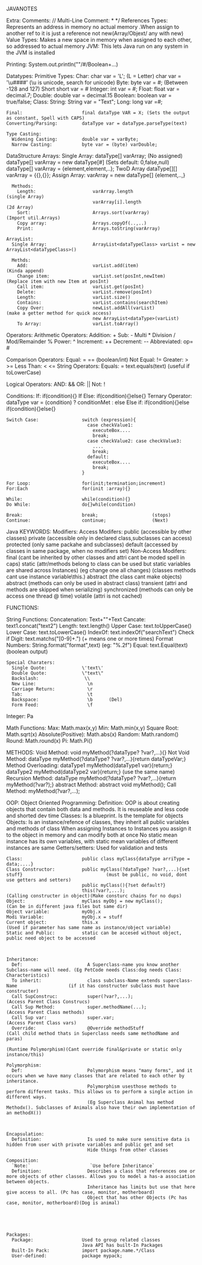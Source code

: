 JAVANOTES

Extra:
Comments: //
Multi-Line Comment: \* \*/
References Types: Represents an address in memory no actual memory .When assign to another ref to it is just a reference not new(Array/Objext/ any with new)
Value Types: Makes a new space in memory when assigned to each other, so addressed to actual memory
JVM: This lets Java run on any system in the JVM is installed

Printing:
System.out.println(""/#/Boolean+...)

Datatypes:
Primitive Types:
Char: char var = 'L'; (L = Letter)
char var = '\u####' (\u is unicode, search for unicode)
Byte: byte var = #; (Between -128 and 127)
Short short var = #
Integer: int var = #;
Float: float var = decimal.7;
Double: double var = decimal.15
Boolean: boolean var = true/false;
Class:
String: String var = "Text";
Long: long var =#;

    Final:                      final dataType VAR = X; (Sets the output as constant, Spell with CAPS)
    Converting/Parsing:         dataType var = dataType.parseType(text)

    Type Casting:
      Widening Casting:         double var = varByte;
      Narrow Casting:           byte var = (byte) varDouble;

DataStructure
Arrays:
Single Array: dataType[] varArray; (No assigned)
dataType[] varArray = new dataType[#] (Sets default: 0,false,null)
dataType[] varArray = {element,element,..};
TwoD Array dataType[][] varArray = {{},{}};
Assign Array: varArray = new dataType[] {element,..,}

      Methods:
        Length:                     varArray.length                                             (single Array)
                                    varArray[i].length                                          (2d Array)
        Sort:                       Arrays.sort(varArray)                                       (Import util.Arrays)
        Copy array:                 Arrays.copyOf(..,..)
        Print:                      Arrays.toString(varArray)

    ArrayList:
      Single Array:                 ArrayList<dataTypeClass> varList = new ArrayList<dataTypeClass>()

      Methds:
        Add:                        varList.add(item)                                                (Kinda append)
        Change item:                varList.set(posInt,newItem)                                      (Replace item with new Item at posInt)
        Call item:                  varList.get(posInt)
        Delete:                     varList.remove(posInt)
        Length:                     varList.size()
        Contains:                   varList.contains(searchItem)
        Copy Over:                  newList.addAll(varList)                                           (make a getter method for quick access)
                                    new ArrayList<dataType>(varList)
        To Array:                   varList.toArray()

Operators:
Arithmetic Operators:
Addition: +
Sub: -
Multi \*
Division /
Mod/Remainder %
Power: ^
Increment: ++
Decrement: --
Abbreviated: op= #

Comparison Operators:
Equal: =
== (boolean/int)
Not Equal: !=
Greater: > >=
Less Than: <
<=
String Operators:
Equals: =
text.equals(text) (useful if toLowerCase)

Logical Operators:
AND: &&
OR: ||
Not: !

Conditions:
If: if(condition){}
If Else: if(condition){}else{}
Ternary Operator: dataType var = (condition) ? conditionMet : else
Else if: if(condition){}else if(condition){}else{}

    Switch Case:                switch (expression){
                                  case checkValue1:
                                    executeBox....
                                    break;
                                  case checkValue2: case checkValue3:
                                    ....
                                    break;
                                  default:
                                    executeBox....
                                    break;
                                }

    For Loop:                   for(init;termination;increment)
    For:Each                    for(init :array){}

    While:                      while(condition){}
    Do While:                   do{}while(condition)

    Break:                      break;                    (stops)
    Continue:                   continue;                 (Next)

Java KEYWORDS:
Modifiers:
Access Modifers: public (accessible by other classes)
private (accessible only in declared class,subclasses can access)
protected (only same packahe and subclasses)
default (accessed by classes in same package, when no modifiers set)
Non-Access Modifers: final (cant be inherited by other classes and attri cant be moded spell in caps)
static (attr/methods belong to class can be used but static variables are shared across Instances) (eg change one all changes)
(classes methods cant use instance variable\this.)
abstract (the class cant make objects)
abstract (methods can only be used in abstract class)
transient (attri and methods are skipped when serializing)
synchronized (methods can only be access one thread @ time)
volatile (attri is not cached)

FUNCTIONS:

String Functions:
Concatenation: Text+""+Text
Cancate: text1.concat("text2")
Length: text.length()
Upper Case: text.toUpperCase()
Lower Case: text.toLowerCase()
IndexOf: text.indexOf("searchText")
Check if Digit: text.matchs("[0-9]+.") (+ means one or more times)
Format Numbers: String.format("format",text) (eg: "%.2f")
Equal: text.Equal(text) (boolean output)

    Special Charaters:
      Single Quote:             \'text\'
      Double Quote:             \"text\"
      Backslash:                 \\
      New Line:                   \n
      Carriage Return:            \r
      Tab:                        \t
      Backspace:                  \b      (Del)
      Form Feed:                  \f

Integer:
Pa

Math Functions:
Max: Math.max(x,y)
Min: Math.min(x,y)
Square Root: Math.sqrt(x)
Absolute(Positive): Math.abs(x)
Random: Math.random()
Round: Math.round(x)
Pi: Math.Pi()

METHODS:
Void Method: void myMethod(?dataType? ?var?,...){}
Not Void Method: dataType myMethod(?dataType? ?var?,...){return dataTypeVar;}
Method Overloading: dataType1 myMethod(dataType1 var){return;} dataType2 myMethod(dataType2 var){return;} (use the same name)
Recursion Method: dataType myMethod(?dataType? ?var?,...){return myMethod(?var?);}
abstract Method: abstract void myMethod();
Call Method: myMethod(?var?,...);

OOP:
Object Oriented Programming:
Definition: OOP is about creating objects that contain both data and methods. It is reuseable and less code and shorted dev time
Classes: Is a blueprint. Is the template for objects
Objects: Is an instance/refence of classes, they inherit all public variables and methods of class
When assigning Instances to Instances you assign it to the object in memory and can modify both at once
No static mean instance has its own variables, with static mean variables of different instances are same
Getters/setters: Used for validation and tests

    Class:                      public class myClass{dataType arriType = data;....}
    Class Constructor:          public myClass(?dataType? ?var?,...){set stuff}                               (must be public, no void, dont use getters and setters)
                                public myClass(){?set default?}
                                this(?var?,...);                                                              (Calling constructer in object)(Make consturc chains for no dups)
    Object:                     myClass myObj = new myClass();                                                (Can be in different java files but same dir)
    Object variable:            myObj.x
    Modi Variable:              myObj.x = stuff
    Current object:             this.x                                                                        (Used if parameter has same name as instance/object variable)
    Static and Public:          static can be accesed without object, public need object to be accessed



    Inheritance:
      Def:                        A Superclass-name you know another  Subclass-name will need. (Eg PetCode needs Class:dog needs Class: Characteristics)
      To inherit:                 class subclass-Name extends superclass-Name                   (if it has constructer subclass must have constructer)
      Call SupConstruc:           super(?var?,...);                                             (Access Parent Class Construcs)
      Call Sup Method:            super.methodName(...);                                        (Access Parent Class methods)
      Call Sup var:               super.var;                                                    (Access Parent Class vars)
      Override:                   @Override methodStuff                                         (Call child method thats in Superclass needs same methodName and paras)
                                                                                                (Runtime Polymorphism)(Cant override final&private or static only instance/this)

    Polymorphism:
      Def:                        Polymorphism means "many forms", and it occurs when we have many classes that are related to each other by inheritance.
                                  Polymorphism usesthose methods to perform different tasks. This allows us to perform a single action in different ways.
                                  (Eg Superclass Animal has method Methodx(). Subclasses of Animals also have their own implementation of an methodX())



    Encapsulation:
      Definition:                 Is used to make sure sensitive data is hidden from user with private variables and public get and set
                                  Hide things from other classes

    Composition:
      `Note:`                      `Use before Inheritance`
      Definition:                 Describes a class that references one or more objects of other classes. Allows you to model a has-a association between objects.
                                  Inheritance has limits but use that here give access to all. (Pc has case, monitor, motherboard)
                                  Object that has other Objects (Pc has case, monitor, motherboard)(Dog is animal)





    Packages:
      Package:                  Used to group related classes
                                Java API has built-In Packages
      Built-In Pack:            import package.name.*/Class
      User-defined:             package mypack;
